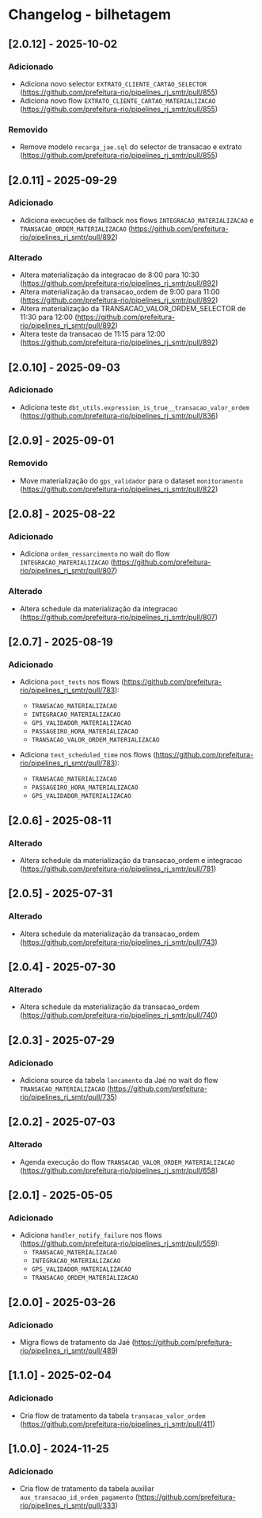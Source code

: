 # Changelog - bilhetagem

## [2.0.12] - 2025-10-02

### Adicionado

- Adiciona novo selector `EXTRATO_CLIENTE_CARTAO_SELECTOR` (https://github.com/prefeitura-rio/pipelines_rj_smtr/pull/855)
- Adiciona novo flow `EXTRATO_CLIENTE_CARTAO_MATERIALIZACAO` (https://github.com/prefeitura-rio/pipelines_rj_smtr/pull/855)

### Removido

- Remove modelo `recarga_jae.sql` do selector de transacao e extrato (https://github.com/prefeitura-rio/pipelines_rj_smtr/pull/855)

## [2.0.11] - 2025-09-29

### Adicionado

- Adiciona execuções de fallback nos flows `INTEGRACAO_MATERIALIZACAO` e `TRANSACAO_ORDEM_MATERIALIZACAO` (https://github.com/prefeitura-rio/pipelines_rj_smtr/pull/892)

### Alterado

- Altera materialização da integracao de 8:00 para 10:30 (https://github.com/prefeitura-rio/pipelines_rj_smtr/pull/892)
- Altera materialização da transacao_ordem de 9:00 para 11:00 (https://github.com/prefeitura-rio/pipelines_rj_smtr/pull/892)
- Altera materialização da TRANSACAO_VALOR_ORDEM_SELECTOR de 11:30 para 12:00 (https://github.com/prefeitura-rio/pipelines_rj_smtr/pull/892)
- Altera teste da transacao de 11:15 para 12:00 (https://github.com/prefeitura-rio/pipelines_rj_smtr/pull/892)

## [2.0.10] - 2025-09-03

### Adicionado

- Adiciona teste `dbt_utils.expression_is_true__transacao_valor_ordem` (https://github.com/prefeitura-rio/pipelines_rj_smtr/pull/836)

## [2.0.9] - 2025-09-01

### Removido

- Move materialização do `gps_validador` para o dataset `monitoramento` (https://github.com/prefeitura-rio/pipelines_rj_smtr/pull/822)

## [2.0.8] - 2025-08-22

### Adicionado
- Adiciona `ordem_ressarcimento` no wait do flow `INTEGRACAO_MATERIALIZACAO` (https://github.com/prefeitura-rio/pipelines_rj_smtr/pull/807)

### Alterado
- Altera schedule da materialização da integracao (https://github.com/prefeitura-rio/pipelines_rj_smtr/pull/807)

## [2.0.7] - 2025-08-19

### Adicionado

- Adiciona `post_tests` nos flows (https://github.com/prefeitura-rio/pipelines_rj_smtr/pull/783):
  - `TRANSACAO_MATERIALIZACAO`
  - `INTEGRACAO_MATERIALIZACAO`
  - `GPS_VALIDADOR_MATERIALIZACAO`
  - `PASSAGEIRO_HORA_MATERIALIZACAO`
  - `TRANSACAO_VALOR_ORDEM_MATERIALIZACAO`

- Adiciona `test_scheduled_time` nos flows (https://github.com/prefeitura-rio/pipelines_rj_smtr/pull/783):
  - `TRANSACAO_MATERIALIZACAO`
  - `PASSAGEIRO_HORA_MATERIALIZACAO`
  - `GPS_VALIDADOR_MATERIALIZACAO`

## [2.0.6] - 2025-08-11

### Alterado

- Altera schedule da materialização da transacao_ordem e integracao (https://github.com/prefeitura-rio/pipelines_rj_smtr/pull/781)

## [2.0.5] - 2025-07-31

### Alterado

- Altera schedule da materialização da transacao_ordem (https://github.com/prefeitura-rio/pipelines_rj_smtr/pull/743)

## [2.0.4] - 2025-07-30

### Alterado

- Altera schedule da materialização da transacao_ordem (https://github.com/prefeitura-rio/pipelines_rj_smtr/pull/740)

## [2.0.3] - 2025-07-29

### Adicionado

- Adiciona source da tabela `lancamento` da Jaé no wait do flow `TRANSACAO_MATERIALIZACAO` (https://github.com/prefeitura-rio/pipelines_rj_smtr/pull/735)

## [2.0.2] - 2025-07-03

### Alterado

- Agenda execução do flow `TRANSACAO_VALOR_ORDEM_MATERIALIZACAO` (https://github.com/prefeitura-rio/pipelines_rj_smtr/pull/658)

## [2.0.1] - 2025-05-05

### Adicionado

- Adiciona `handler_notify_failure` nos flows (https://github.com/prefeitura-rio/pipelines_rj_smtr/pull/559):
  - `TRANSACAO_MATERIALIZACAO`
  - `INTEGRACAO_MATERIALIZACAO`
  - `GPS_VALIDADOR_MATERIALIZACAO`
  - `TRANSACAO_ORDEM_MATERIALIZACAO`

## [2.0.0] - 2025-03-26

### Adicionado

- Migra flows de tratamento da Jaé (https://github.com/prefeitura-rio/pipelines_rj_smtr/pull/489)

## [1.1.0] - 2025-02-04

### Adicionado

- Cria flow de tratamento da tabela `transacao_valor_ordem` (https://github.com/prefeitura-rio/pipelines_rj_smtr/pull/411)

## [1.0.0] - 2024-11-25

### Adicionado

- Cria flow de tratamento da tabela auxiliar `aux_transacao_id_ordem_pagamento` (https://github.com/prefeitura-rio/pipelines_rj_smtr/pull/333)